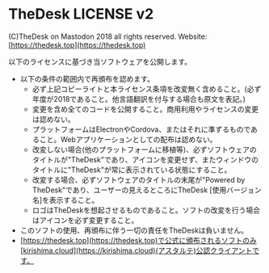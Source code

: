 # TheDesk LICENSE v2

(C)TheDesk on Mastodon 2018 all rights reserved. Website:[https://thedesk.top](https://thedesk.top)

以下のライセンスに基づき当ソフトウェアを公開します。  
- 以下の条件の範囲内で再頒布を認めます。
  - 必ず上記コピーライトと本ライセンス条項を改変無く含めること。(必ず年度が2018であること。他言語翻訳を付与する場合も原文を表記。)
  - 変更を含め全てのコードを公開すること。商用利用やライセンスの変更は認めない。
  - プラットフォームはElectronやCordova、またはそれに準ずるものであること。Webアプリケーションとしての配布は認めない。
  - 改変しない場合(他のプラットフォームに移植等)、必ずソフトウェアのタイトルが"TheDesk"であり、アイコンを変更せず、またウィンドウのタイトルに"TheDesk"が常に表示されている状態にすること。
  - 改変する場合、必ずソフトウェアのタイトルの末尾が"Powered by TheDesk"であり、ユーザーの見えるところにTheDesk [使用バージョン名]を表示すること。
  - ロゴはTheDeskを想起させるものであること。ソフトの改変を行う場合はアイコンを必ず変更すること。
- このソフトの使用、再頒布に伴う一切の責任をTheDeskは負いません。
- [https://thedesk.top](https://thedesk.top)で公式に頒布されるソフトのみ[kirishima.cloud](https://kirishima.cloud)(アスタルテ)公認クライアントです。
